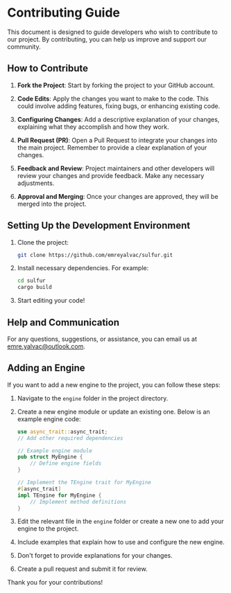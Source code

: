 # Contributing Guide

This document is designed to guide developers who wish to contribute to our project. By contributing, you can help us improve and support our community.

## How to Contribute

1. **Fork the Project**: Start by forking the project to your GitHub account.

2. **Code Edits**: Apply the changes you want to make to the code. This could involve adding features, fixing bugs, or enhancing existing code.

3. **Configuring Changes**: Add a descriptive explanation of your changes, explaining what they accomplish and how they work.

4. **Pull Request (PR)**: Open a Pull Request to integrate your changes into the main project. Remember to provide a clear explanation of your changes.

5. **Feedback and Review**: Project maintainers and other developers will review your changes and provide feedback. Make any necessary adjustments.

6. **Approval and Merging**: Once your changes are approved, they will be merged into the project.

## Setting Up the Development Environment

1. Clone the project:

    ```bash
    git clone https://github.com/emreyalvac/sulfur.git
    ```

2. Install necessary dependencies. For example:

    ```bash
    cd sulfur
    cargo build
    ```

3. Start editing your code!

## Help and Communication

For any questions, suggestions, or assistance, you can email us at [emre.yalvac@outlook.com](mailto:emre.yalvac@outlook.com).

## Adding an Engine

If you want to add a new engine to the project, you can follow these steps:

1. Navigate to the `engine` folder in the project directory.

2. Create a new engine module or update an existing one. Below is an example engine code:

    ```rust
    use async_trait::async_trait;
    // Add other required dependencies
   
    // Example engine module
    pub struct MyEngine {
        // Define engine fields
    }

    // Implement the TEngine trait for MyEngine
    #[async_trait]
    impl TEngine for MyEngine {
        // Implement method definitions
    }
    ```

3. Edit the relevant file in the `engine` folder or create a new one to add your engine to the project.

4. Include examples that explain how to use and configure the new engine.

5. Don't forget to provide explanations for your changes.

6. Create a pull request and submit it for review.

Thank you for your contributions!
